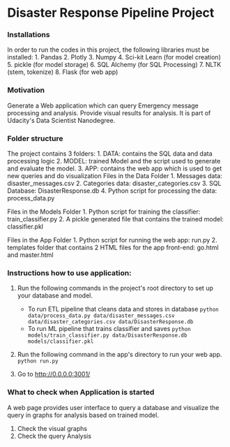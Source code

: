 # Disaster Response Pipeline Project


### Installations
In order to run the codes in this project, the following libraries must be installed:
	1.	Pandas
	2.	Plotly
	3.	Numpy
	4.	Sci-kit Learn (for model creation)
	5.	pickle (for model storage)
	6.	SQL Alchemy (for SQL Processing)
	7.	NLTK (stem, tokenize)
	8.	Flask  (for web app)

### Motivation
Generate a Web application which can query Emergency message processing and analysis. Provide visual results for analysis. It is part of Udacity's Data Scientist Nanodegree. 

### Folder structure
The project contains  3 folders: 
    1.    DATA: contains the SQL data and data processing logic
    2.   MODEL: trained Model and the script used to generate and evaluate the model.
    3.  APP: contains the web app which is used to get new queries and do visualization 
Files in the Data Folder
	1.	Messages data: disaster_messages.csv
	2.	Categories data: disaster_categories.csv
	3.	SQL Database: DisasterResponse.db
    4.     Python script for processing the data: process_data.py

Files in the Models Folder
    1.     Python script for training the classifier: train_classifier.py
    2.     A pickle generated file that contains the trained model: classifier.pkl

Files in the App Folder
	1.	Python script for running the web app: run.py
	2.	templates folder that contains 2 HTML files for the app front-end: go.html and master.html

### Instructions how to use application:
1. Run the following commands in the project's root directory to set up your database and model.

    - To run ETL pipeline that cleans data and stores in database
        `python data/process_data.py data/disaster_messages.csv data/disaster_categories.csv data/DisasterResponse.db`
    - To run ML pipeline that trains classifier and saves
        `python models/train_classifier.py data/DisasterResponse.db models/classifier.pkl`

2. Run the following command in the app's directory to run your web app.
    `python run.py`

3. Go to http://0.0.0.0:3001/

### What to check when Application is started 
A web page provides user interface to query a database and visualize the query in graphs for analysis based on trained model.
1.   Check the visual graphs
2.   Check the query Analysis
 
